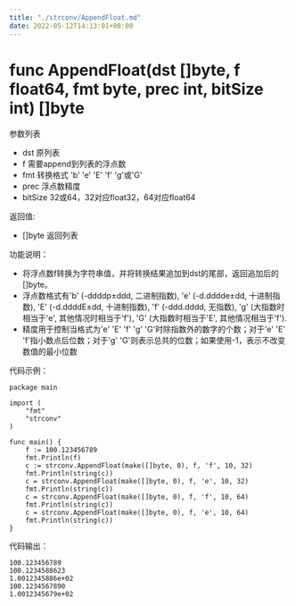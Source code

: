 ```yaml
---
title: "./strconv/AppendFloat.md"
date: 2022-05-12T14:13:01+08:00
---
```

# func AppendFloat(dst []byte, f float64, fmt byte, prec int, bitSize int) []byte

参数列表

- dst     原列表
- f       需要append到列表的浮点数
- fmt     转换格式 'b' 'e' 'E' 'f' 'g'或'G'
- prec    浮点数精度
- bitSize 32或64，32对应float32，64对应float64

返回值:

- []byte  返回列表

功能说明：

- 将浮点数f转换为字符串值，并将转换结果追加到dst的尾部，返回追加后的[]byte。
- 浮点数格式有'b' (-ddddp±ddd, 二进制指数), 'e' (-d.dddde±dd, 十进制指数), 'E' (-d.ddddE±dd, 十进制指数), 'f' (-ddd.dddd, 无指数), 'g' (大指数时相当于'e', 其他情况时相当于'f'), 'G' (大指数时相当于'E', 其他情况相当于'f').
- 精度用于控制当格式为'e' 'E' 'f' 'g' 'G'时除指数外的数字的个数；对于'e' 'E' 'f'指小数点后位数；对于'g' 'G'则表示总共的位数；如果使用-1，表示不改变数值的最小位数

代码示例：

	package main
	
	import (
		"fmt"
		"strconv"
	)
	
	func main() {
		f := 100.123456789
		fmt.Println(f)
		c := strconv.AppendFloat(make([]byte, 0), f, 'f', 10, 32)
		fmt.Println(string(c))
		c = strconv.AppendFloat(make([]byte, 0), f, 'e', 10, 32)
		fmt.Println(string(c))
		c = strconv.AppendFloat(make([]byte, 0), f, 'f', 10, 64)
		fmt.Println(string(c))
		c = strconv.AppendFloat(make([]byte, 0), f, 'e', 10, 64)
		fmt.Println(string(c))
	}


代码输出：

	100.123456789
	100.1234588623
	1.0012345886e+02
	100.1234567890
	1.0012345679e+02
